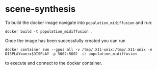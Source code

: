 # scene-synthesis


To build the docker image navigate into `population_midiffusion` and run:

```
docker build -t population_midiffusion .
```

Once the image has been successfully created you can run

```
docker container run --gpus all -v /tmp/.X11-unix:/tmp/.X11-unix -e DISPLAY=unix$DISPLAY -p 5002:5002 -it population_midiffusion
```

to execute and connect to the docker container.
